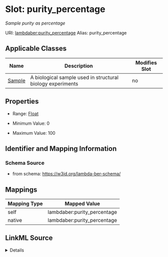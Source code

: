 

# Slot: purity_percentage 


_Sample purity as percentage_





URI: [lambdaber:purity_percentage](https://w3id.org/lambda-ber-schema/purity_percentage)
Alias: purity_percentage

<!-- no inheritance hierarchy -->





## Applicable Classes

| Name | Description | Modifies Slot |
| --- | --- | --- |
| [Sample](Sample.md) | A biological sample used in structural biology experiments |  no  |






## Properties

* Range: [Float](Float.md)

* Minimum Value: 0

* Maximum Value: 100




## Identifier and Mapping Information






### Schema Source


* from schema: https://w3id.org/lambda-ber-schema/




## Mappings

| Mapping Type | Mapped Value |
| ---  | ---  |
| self | lambdaber:purity_percentage |
| native | lambdaber:purity_percentage |




## LinkML Source

<details>
```yaml
name: purity_percentage
description: Sample purity as percentage
from_schema: https://w3id.org/lambda-ber-schema/
rank: 1000
alias: purity_percentage
owner: Sample
domain_of:
- Sample
range: float
minimum_value: 0
maximum_value: 100

```
</details>